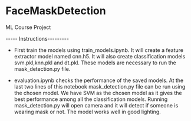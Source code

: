 # FaceMaskDetection
ML Course Project

----- Instructions---------

- First train the models using train_models.ipynb. It will create a feature extractor model named cnn.h5. It will also create classification models svm.pkl,knn.pkl and dt.pkl.
These models are necessary to run the mask_detection.py file.

- evaluation.ipynb checks the performance of the saved models. At the last two lines of this notebook mask_detection.py file can be run using the chosen model. We have SVM as the chosen model as it gives the best performance among all the classification models. Running mask_detection.py will open camera and it will detect if someone is wearing mask or not. The model works well in good lighting. 


